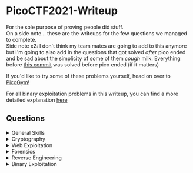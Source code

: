 # PicoCTF2021-Writeup
For the sole purpose of proving people did stuff.  
On a side note... these are the writeups for the few questions we managed to complete.  
Side note x2: I don't think my team mates are going to add to this anymore but I'm going to also add in the questions that got solved *after* pico ended and be sad about the simplicity of some of them *cough* milk. Everything before [this commit](https://github.com/vivian-dai/PicoCTF2021-Writeup/commit/f6cacbebed610f80202bca05bcf10650cca189db) was solved before pico ended (if it matters)  

If you'd like to try some of these problems yourself, head on over to [PicoGym](https://play.picoctf.org/practice)!

For all binary exploitation problems in this writeup, you can find a more detailed explanation [here](https://github.com/vivian-dai/PicoCTF2021-Writeup/discussions/11)

## Questions

<details>

<summary>General Skills</summary>

|Question|Points|
|--------|------|
|[Obedient Cat](./General%20Skills/Obedient%20Cat/)|5|
|[Python Wrangling](./General%20Skills/Python%20Wrangling/)|10|
|[Wave a flag](./General%20Skills/Waving%20Flag/)|10|
|[Nice netcat...](./General%20Skills/Nice%20netcat/)|15|
|[Static ain't always noise](./General%20Skills/Static%20ain't%20always%20noise/)|20|
|[Tab, Tab, Attack](./General%20Skills/Tab%2C%20Tab%2C%20Attack/)|20|
|[Magikarp Ground Mission](./General%20Skills/Magikarp%20Ground%20Mission/)|30|

</details>

<details>

<summary>Cryptography</summary>

|Question|Points|
|--------|------|
|[Mod 26](./Cryptography/Mod%2026/)|10|
|[Mind your Ps and Qs](./Cryptography/Mind%20your%20Ps%20and%20Qs/)|20|
|[New Caesar](./Cryptography/New%20Caesar/)|60|
|[Dachshund Attacks](./Cryptography/Dachshund%20Attacks/)|80|
|[Pixelated](./Cryptography/Pixelated/)|100|
|[Play Nice](./Cryptography/Play%20Nice/)|110|
|[It is my Birthday 2](./Cryptography/It%20is%20my%20Birthday%202/)|170|
|[New Vignere](./Cryptography/New%20Vignere/)|300|

</details>

<details>

<summary>Web Exploitation</summary>

|Question|Points|
|--------|------|
|[Ancient History](./Web%20Exploitation/Ancient%20History/)|10|
|[GET aHEAD](./Web%20Exploitation/Get%20aHead/)|20|
|[Cookies](./Web%20Exploitation/Cookies/)|40|
|[Scavenger Hunt](./Web%20Exploitation/Scavenger%20Hunt/)|50|
|[Some Assembly Required 1](./Web%20Exploitation/Some%20Assembly%20Required%201/)|70|
|[It is my Birthday](./Web%20Exploitation/It%20is%20my%20Birthday/)|100|
|[Who are you?](./Web%20Exploitation/Who%20are%20you/)|100|
|[Most Cookies](./Web%20Exploitation/Most%20Cookies/)|150|

</details>

<details>

<summary>Forensics</summary>

|Question|Points|
|--------|------|
|[information](./Forensics/information/)|10|
|[Weird File](./Forensics/Weird%20File/)|20|
|[Matryoshka doll](./Forensics/Matryoshka%20doll/)|30|
|[tunn3l v1s10n](./Forensics/tunn3l%20v1s10n/)|40|
|[Wireshark doo dooo do doo...](./Forensics/Wireshark%20doo%20dooo%20do%20doo/)|50|
|[MacroHard WeakEdge](./Forensics/MacroHard%20WeakEdge/)|60|
|[Trivial Flag Transfer Protocol](./Forensics/Trivial%20Flag%20Transfer%20Protocol/)|90|
|[Disk, disk, sleuth!](./Forensics/Disk%2C%20disk%2C%20sleuth!/)|110|
|[Milkslap](./Forensics/Milkslap/)|120|
|[Disk, disk, sleuth! II](./Forensics/Disk%2C%20disk%2C%20sleuth!%20II/)|130|

</details>

<details>

<summary>Reverse Engineering</summary>

|Question|Points|
|--------|------|
|[Transformation](./Reverse%20Engineering/Transformation/)|20|
|[keygenme-py](./Reverse%20Engineering/keygenme-py/)|30|
|[crackme-py](./Reverse%20Engineering/crackme-py/)|30|
|[speeds and feeds](./Reverse%20Engineering/speeds%20and%20feeds/)|50|
|[Shop](./Reverse%20Engineering/Shop/)|50|

</details>

<details>

<summary>Binary Exploitation</summary>

|Question|Points|
|--------|------|
|[Stonks](./Binary%20Exploitation/Stonks/)|20|
|[What's your input](./Binary%20Exploitation/What's%20your%20input/)|50|

</details>
